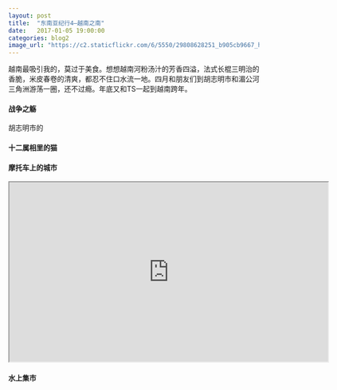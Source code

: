 ```yaml
---
layout: post
title:  "东南亚纪行4—越南之南"
date:   2017-01-05 19:00:00
categories: blog2
image_url: "https://c2.staticflickr.com/6/5550/29808628251_b905cb9667_h.jpg"
---
```


越南最吸引我的，莫过于美食。想想越南河粉汤汁的芳香四溢，法式长棍三明治的香脆，米皮春卷的清爽，都忍不住口水流一地。四月和朋友们到胡志明市和湄公河三角洲游荡一圈，还不过瘾。年底又和TS一起到越南跨年。


#### 战争之觞

胡志明市的

#### 十二属相里的猫



#### 摩托车上的城市



<div class="video-container">
<iframe class="video-frame" src="https://drive.google.com/file/d/0B9XjGtS_KzVGS1VxN0kxdlY4bGc/preview" width="640" height="360"></iframe></div>




#### 水上集市